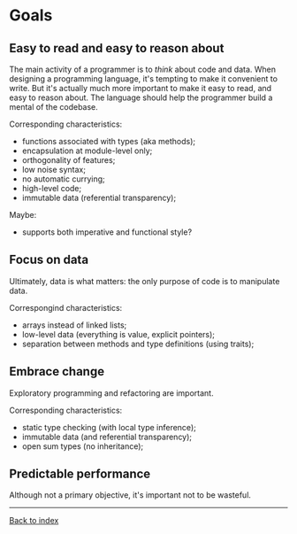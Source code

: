# Goals

## Easy to read and easy to reason about

The main activity of a programmer is to *think* about code and data. When
designing a programming language, it's tempting to make it convenient to write.
But it's actually much more important to make it easy to read, and easy to
reason about. The language should help the programmer build a mental of the
codebase.

Corresponding characteristics:

- functions associated with types (aka methods);
- encapsulation at module-level only;
- orthogonality of features;
- low noise syntax;
- no automatic currying;
- high-level code;
- immutable data (referential transparency);

Maybe:

- supports both imperative and functional style?

## Focus on data

Ultimately, data is what matters: the only purpose of code is to manipulate data.

Correspongind characteristics:

- arrays instead of linked lists;
- low-level data (everything is value, explicit pointers);
- separation between methods and type definitions (using traits);

## Embrace change

Exploratory programming and refactoring are important.

Corresponding characteristics:

- static type checking (with local type inference);
- immutable data (and referential transparency);
- open sum types (no inheritance);

## Predictable performance

Although not a primary objective, it's important not to be wasteful.

---
[Back to index](index.md)
